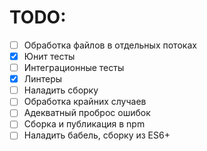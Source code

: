 # TODO:

- [ ] Обработка файлов в отдельных потоках
- [x] Юнит тесты
- [ ] Интеграционные тесты
- [x] Линтеры
- [ ] Наладить сборку
- [ ] Обработка крайних случаев
- [ ] Адекватный проброс ошибок
- [ ] Сборка и публикация в npm
- [ ] Наладить бабель, сборку из ES6+
